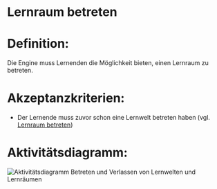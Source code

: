 # Lernraum betreten


# Definition:

Die Engine muss Lernenden die Möglichkeit bieten, einen Lernraum zu betreten.

# Akzeptanzkriterien:

- Der Lernende muss zuvor schon eine Lernwelt betreten haben (vgl. [Lernraum betreten](ELG0006.md))

# Aktivitätsdiagramm:
![Aktivitätsdiagramm Betreten und Verlassen von Lernwelten und Lernräumen](imageEngineEnteringExitingWorldsSpaces.png)